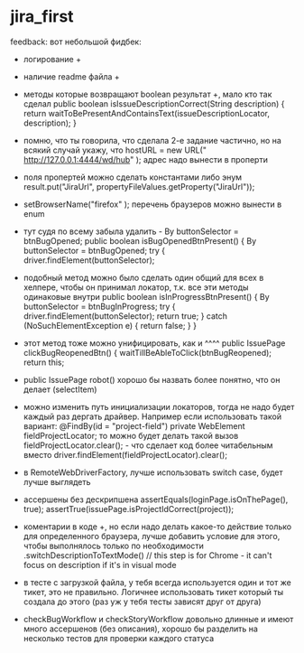 # jira_first

feedback:
вот небольшой фидбек:
- логирование +
- наличие readme файла +
- методы которые возвращают boolean результат +, мало кто так сделал
public boolean isIssueDescriptionCorrect(String description) {
        return waitToBePresentAndContainsText(issueDescriptionLocator, description);
    }


- помню, что ты говорила, что сделала 2-е задание частично, но на всякий случай укажу, что hostURL = new URL("
http://127.0.0.1:4444/wd/hub"
); адрес надо вынести в проперти



- поля пропертей можно сделать константами либо энум  result.put("JiraUrl", propertyFileValues.getProperty("JiraUrl"));



- setBrowserName("firefox" ); перечень браузеров можно вынести в enum


- тут судя по всему забыла удалить - By buttonSelector = btnBugOpened;
public boolean isBugOpenedBtnPresent() {
        By buttonSelector = btnBugOpened;
        try {
            driver.findElement(buttonSelector);


- подобный метод можно было сделать один общий для всех в хелпере, чтобы он принимал локатор, т.к. все эти методы одинаковые внутри 
 public boolean isInProgressBtnPresent() {
        By buttonSelector = btnBugInProgress;
        try {
            driver.findElement(buttonSelector);
            return true;
        } catch (NoSuchElementException e) {
            return false;
        }
    }


- этот метод тоже можно унифицировать, как и ^^^^
public IssuePage clickBugReopenedBtn() {
        waitTillBeAbleToClick(btnBugReopened);
        return this;
- public IssuePage robot() хорошо бы назвать более понятно, что он делает (selectItem)


- можно изменить путь инициализации локаторов, тогда не надо будет каждый раз дергать драйвер. Например если использовать такой вариант:
@FindBy(id = "project-field")
private WebElement fieldProjectLocator;
то можно будет делать такой вызов 
fieldProjectLocator.clear(); - что сделает код более читабельным
вместо 
driver.findElement(fieldProjectLocator).clear(); 

- в RemoteWebDriverFactory, лучше использовать  switch case, будет лучше выглядеть


- ассершены без дескрипшена assertEquals(loginPage.isOnThePage(), true); assertTrue(issuePage.isProjectIdCorrect(project));


- коментарии в коде +, но если надо делать какое-то действие только для определенного браузера, лучше добавить условие для этого, чтобы выполнялось только по необходимости
.switchDescriptionToTextMode() // this step is for Chrome - it can't focus on description if it's in visual mode


- в тесте с загрузкой файла, у тебя всегда используется один и тот же тикет, это не правильно. Логичнее использовать тикет который ты создала до этого (раз уж у тебя тесты зависят друг от друга)


- checkBugWorkflow и checkStoryWorkflow довольно длинные и имеют много ассершенов (без описания), хорошо бы разделить на несколько тестов для проверки каждого статуса
